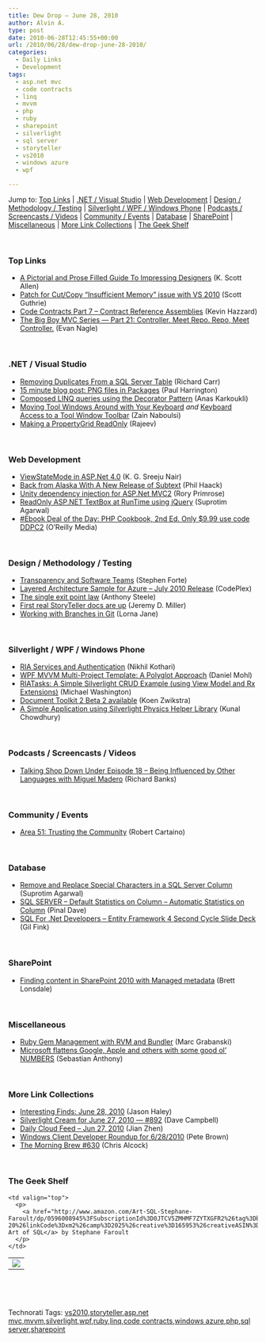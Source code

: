 ```yaml
---
title: Dew Drop – June 28, 2010
author: Alvin A.
type: post
date: 2010-06-28T12:45:55+00:00
url: /2010/06/28/dew-drop-june-28-2010/
categories:
  - Daily Links
  - Development
tags:
  - asp.net mvc
  - code contracts
  - linq
  - mvvm
  - php
  - ruby
  - sharepoint
  - silverlight
  - sql server
  - storyteller
  - vs2010
  - windows azure
  - wpf

---
```

Jump to: [Top Links][1] | [.NET / Visual Studio][2] | [Web Development][3] | [Design / Methodology / Testing][4] | [Silverlight / WPF / Windows Phone][5] | [Podcasts / Screencasts / Videos][6] | [Community / Events][7] | [Database][8] | [SharePoint][9] | [Miscellaneous][10] | [More Link Collections][11] | [The Geek Shelf][12] 

&#160;

### <a name="top"></a>Top Links

  * [A Pictorial and Prose Filled Guide To Impressing Designers][13] (K. Scott Allen)
  * [Patch for Cut/Copy “Insufficient Memory” issue with VS 2010][14] (Scott Guthrie)
  * [Code Contracts Part 7 – Contract Reference Assemblies][15] (Kevin Hazzard)
  * [The Big Boy MVC Series — Part 21: Controller, Meet Repo. Repo, Meet Controller.][16] (Evan Nagle)

&#160;

### <a name="dotnet"></a>.NET / Visual Studio

  * [Removing Duplicates From a SQL Server Table][17] (Richard Carr)
  * [15 minute blog post: PNG files in Packages][18] (Paul Harrington)
  * [Composed LINQ queries using the Decorator Pattern][19] (Anas Karkoukli)
  * [Moving Tool Windows Around with Your Keyboard][20] _and_&#160;[Keyboard Access to a Tool Window Toolbar][21] (Zain Naboulsi)
  * [Making a PropertyGrid ReadOnly][22] (Rajeev)

&#160;

### <a name="web"></a>Web Development

  * [ViewStateMode in ASP.Net 4.0][23] (K. G. Sreeju Nair)
  * [Back from Alaska With A New Release of Subtext][24] (Phil Haack)
  * [Unity dependency injection for ASP.Net MVC2][25] (Rory Primrose)
  * [ReadOnly ASP.NET TextBox at RunTime using jQuery][26] (Suprotim Agarwal)
  * [#Ebook Deal of the Day: PHP Cookbook, 2nd Ed. Only $9.99 use code DDPC2][27] (O&#8217;Reilly Media)

&#160;

### <a name="design"></a>Design / Methodology / Testing

  * [Transparency and Software Teams][28] (Stephen Forte)
  * [Layered Architecture Sample for Azure &#8211; July 2010 Release][29] (CodePlex)
  * [The single exit point law][30] (Anthony Steele)
  * [First real StoryTeller docs are up][31] (Jeremy D. Miller)
  * [Working with Branches in Git][32] (Lorna Jane)

&#160;

### <a name="silverlight"></a>Silverlight / WPF / Windows Phone

  * [RIA Services and Authentication][33] (Nikhil Kothari)
  * [WPF MVVM Multi-Project Template: A Polyglot Approach][34] (Daniel Mohl)
  * [RIATasks: A Simple Silverlight CRUD Example (using View Model and Rx Extensions)][35] (Michael Washington)
  * [Document Toolkit 2 Beta 2 available][36] (Koen Zwikstra)
  * [A Simple Application using Silverlight Physics Helper Library][37] (Kunal Chowdhury)

&#160;

### <a name="podcasts"></a>Podcasts / Screencasts / Videos

  * [Talking Shop Down Under Episode 18 &#8211; Being Influenced by Other Languages with Miguel Madero][38] (Richard Banks)

&#160;

### <a name="events"></a>Community / Events

  * [Area 51: Trusting the Community][39] (Robert Cartaino)

&#160;

### <a name="db"></a>Database

  * [Remove and Replace Special Characters in a SQL Server Column][40] (Suprotim Agarwal)
  * [SQL SERVER – Default Statistics on Column – Automatic Statistics on Column][41] (Pinal Dave)
  * [SQL For .Net Developers – Entity Framework 4 Second Cycle Slide Deck][42] (Gil Fink)

&#160;

### <a name="sp"></a>SharePoint

  * [Finding content in SharePoint 2010 with Managed metadata][43] (Brett Lonsdale)

&#160;

### <a name="misc"></a>Miscellaneous

  * [Ruby Gem Management with RVM and Bundler][44] (Marc Grabanski)
  * [Microsoft flattens Google, Apple and others with some good ol&#8217; NUMBERS][45] (Sebastian Anthony)

&#160;

### <a name="links"></a>More Link Collections

  * [Interesting Finds: June 28, 2010][46] (Jason Haley)
  * [Silverlight Cream for June 27, 2010 &#8212; #892][47] (Dave Campbell)
  * [Daily Cloud Feed &#8211; Jun 27, 2010][48] (Jian Zhen)
  * [Windows Client Developer Roundup for 6/28/2010][49] (Pete Brown)
  * [The Morning Brew #630][50] (Chris Alcock)

&#160;

### <a name="shelf"></a>The Geek Shelf

<table border="0" cellspacing="0" cellpadding="0">
  <tr>
    <td>
      <img data-recalc-dims="1" decoding="async" src="https://i0.wp.com/ecx.images-amazon.com/images/I/51MrFXDwhgL._SL160_.jpg?w=660" />
    </td>
    
    <td valign="top">
      <p>
        <a href="http://www.amazon.com/Art-SQL-Stephane-Faroult/dp/0596008945%3FSubscriptionId%3D0JTCV5ZMHMF7ZYTXGFR2%26tag%3Dbrdicr-20%26linkCode%3Dxm2%26camp%3D2025%26creative%3D165953%26creativeASIN%3D0596008945">The Art of SQL</a> by Stephane Faroult
      </p>
    </td>
  </tr>
</table>



&#160;

<div style="padding-bottom: 0px; margin: 0px; padding-left: 0px; padding-right: 0px; display: inline; float: none; padding-top: 0px" id="scid:C16BAC14-9A3D-4c50-9394-FBFEF7A93539:8024eec9-b58e-4c56-aa94-09f36b26e955" class="wlWriterEditableSmartContent">
  <!--dotnetkickit-->
</div>



&#160;

<div style="padding-bottom: 0px; margin: 0px; padding-left: 0px; padding-right: 0px; display: inline; float: none; padding-top: 0px" id="scid:0767317B-992E-4b12-91E0-4F059A8CECA8:6a6fde01-9edd-44fa-9cfb-b6726449d802" class="wlWriterEditableSmartContent">
  Technorati Tags: <a href="http://technorati.com/tags/vs2010" rel="tag">vs2010</a>,<a href="http://technorati.com/tags/storyteller" rel="tag">storyteller</a>,<a href="http://technorati.com/tags/asp.net+mvc" rel="tag">asp.net mvc</a>,<a href="http://technorati.com/tags/mvvm" rel="tag">mvvm</a>,<a href="http://technorati.com/tags/silverlight" rel="tag">silverlight</a>,<a href="http://technorati.com/tags/wpf" rel="tag">wpf</a>,<a href="http://technorati.com/tags/ruby" rel="tag">ruby</a>,<a href="http://technorati.com/tags/linq" rel="tag">linq</a>,<a href="http://technorati.com/tags/code+contracts" rel="tag">code contracts</a>,<a href="http://technorati.com/tags/windows+azure" rel="tag">windows azure</a>,<a href="http://technorati.com/tags/php" rel="tag">php</a>,<a href="http://technorati.com/tags/sql+server" rel="tag">sql server</a>,<a href="http://technorati.com/tags/sharepoint" rel="tag">sharepoint</a>
</div>

 [1]: https://morningdew-bpc6g3a0fgaxdxcu.eastus2-01.azurewebsites.net/#top
 [2]: https://morningdew-bpc6g3a0fgaxdxcu.eastus2-01.azurewebsites.net/#dotnet
 [3]: https://morningdew-bpc6g3a0fgaxdxcu.eastus2-01.azurewebsites.net/#web
 [4]: https://morningdew-bpc6g3a0fgaxdxcu.eastus2-01.azurewebsites.net/#design
 [5]: https://morningdew-bpc6g3a0fgaxdxcu.eastus2-01.azurewebsites.net/#silverlight
 [6]: https://morningdew-bpc6g3a0fgaxdxcu.eastus2-01.azurewebsites.net/#podcasts
 [7]: https://morningdew-bpc6g3a0fgaxdxcu.eastus2-01.azurewebsites.net/#events
 [8]: https://morningdew-bpc6g3a0fgaxdxcu.eastus2-01.azurewebsites.net/#db
 [9]: https://morningdew-bpc6g3a0fgaxdxcu.eastus2-01.azurewebsites.net/#sp
 [10]: https://morningdew-bpc6g3a0fgaxdxcu.eastus2-01.azurewebsites.net/#misc
 [11]: https://morningdew-bpc6g3a0fgaxdxcu.eastus2-01.azurewebsites.net/#links
 [12]: https://morningdew-bpc6g3a0fgaxdxcu.eastus2-01.azurewebsites.net/#shelf
 [13]: http://odetocode.com/Blogs/scott/archive/2010/06/27/a-pictorial-and-prose-filled-guide-to-impressing-designers.aspx
 [14]: http://weblogs.asp.net/scottgu/archive/2010/06/27/patch-for-cut-copy-insufficient-memory-issue-with-vs-2010.aspx
 [15]: http://feedproxy.google.com/~r/DevJourney/~3/Uf9ZoGYCgeI/
 [16]: http://feedproxy.google.com/~r/weirdlover/aoiX/~3/mF1jdzjaRog/
 [17]: http://feedproxy.google.com/~r/BlackwaspLatestAdditions/~3/JAozzlPrgbE/SQLRemoveDuplicates.aspx
 [18]: http://blogs.msdn.com/b/visualstudio/archive/2010/06/28/15-minute-blog-post-png-files-in-packages.aspx
 [19]: http://www.codeproject.com/KB/cs/LinqQueryWrappers.aspx
 [20]: http://feedproxy.google.com/~r/zainnab/~3/KpMA1KCA_ao/moving-tool-windows-around-with-your-keyboard-vstiptool0041.aspx
 [21]: http://feedproxy.google.com/~r/zainnab/~3/2RfqbzHsdjk/keyboard-access-to-a-tool-window-toolbar-vstiptool0042.aspx
 [22]: http://www.codeproject.com/KB/cs/ReadOnlyPropertyGrid.aspx
 [23]: http://weblogs.asp.net/sreejukg/archive/2010/04/06/viewstatemode-in-asp-net-4-0.aspx
 [24]: http://haacked.com/archive/2010/06/27/back-from-alaska.aspx
 [25]: http://feedproxy.google.com/~r/RoryPrimrose/~3/Y3JtdVPW_lQ/post.aspx
 [26]: http://feedproxy.google.com/~r/netCurryRecentArticles/~3/IACnbNkch4k/ShowArticle.aspx
 [27]: http://feeds.oreilly.com/~r/oreilly/news/~3/mZAXGeUIyMw/
 [28]: http://feedproxy.google.com/~r/StephenFortesBlog/~3/GF-3e34Lb2M/PermaLink,guid,b102cf93-161c-4330-b40d-87f59d72c1f2.aspx
 [29]: http://cloudsample.codeplex.com/releases/view/47873
 [30]: http://www.anthonysteele.co.uk/blog/the-single-exit-point-law
 [31]: http://codebetter.com/blogs/jeremy.miller/archive/2010/06/28/first-real-storyteller-docs-are-up.aspx
 [32]: http://www.lornajane.net/posts/2010/Working-with-Branches-in-Git
 [33]: http://www.nikhilk.net/Entry.aspx?id=262
 [34]: http://bloggemdano.blogspot.com/feeds/2780982889136261225/comments/default
 [35]: http://www.codeproject.com/KB/silverlight/RIATasks.aspx
 [36]: http://firstfloorsoftware.com/blog/document-toolkit-2-beta-2-available/
 [37]: http://feedproxy.google.com/~r/kunal2383/~3/YHiR9zp0ixE/simple-application-using-silverlight.html
 [38]: http://feedproxy.google.com/~r/TalkingShopDownUnder/~3/9_4ElJoIK5o/episode-18-being-influenced-by-other.html
 [39]: http://blog.stackoverflow.com/2010/06/area-51-trusting-the-community/
 [40]: http://feedproxy.google.com/~r/sqlservercurry/blog/~3/umCh8ZZ4TKg/remove-and-replace-special-characters.html
 [41]: http://blog.sqlauthority.com/2010/06/28/sql-server-default-statistics-on-column-automatic-statistics-on-column/
 [42]: http://feedproxy.google.com/~r/GilFinkBlog/~3/61U08j94Ky0/sql-for-net-developers-entity-framework-4-second-cycle-slide-deck.aspx
 [43]: http://lightningtools.com/blog/archive/2010/06/27/finding-content-in-sharepoint-2010-with-managed-metadata.aspx
 [44]: http://feedproxy.google.com/~r/allTrades/~3/RUW7z64ShLI/gem-management-with-rvm-and-bundler
 [45]: http://www.pheedcontent.com/click.phdo?i=33601f10be4a724495365030fcfb4b74
 [46]: http://jasonhaley.com/blog/post.aspx?id=d93611ea-38cb-44f8-bf74-1a465f5859b5
 [47]: http://geekswithblogs.net/WynApseTechnicalMusings/archive/2010/06/27/140646.aspx
 [48]: http://feedproxy.google.com/~r/onsaas/~3/Yww53i_tOjI/
 [49]: http://feedproxy.google.com/~r/PeteBrown/~3/nnMIqLa-RHc/windows-client-developer-roundup-for-6-28-2010
 [50]: http://feedproxy.google.com/~r/ReflectivePerspective/~3/-ZsX5t6Jdlw/